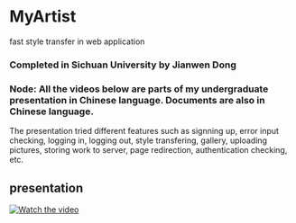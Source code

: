 # MyArtist
fast style transfer in web application

### Completed in Sichuan University by Jianwen Dong
### **Node: All the videos below are parts of my undergraduate presentation in Chinese language. Documents are also in Chinese language.**
The presentation tried different features such as signning up, error input checking, logging in, logging out, style transfering, gallery, uploading pictures, storing work to server, page redirection, authentication checking, etc.



## presentation
[![Watch the video](https://img.youtube.com/vi/Y5FyuNH4-R8/maxresdefault.jpg)](https://youtu.be/Y5FyuNH4-R8)
